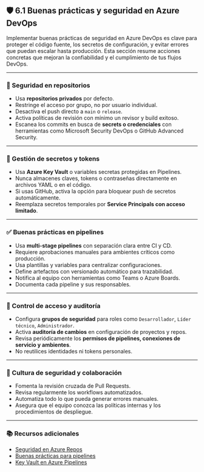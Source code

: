 ## 🛡️ 6.1 Buenas prácticas y seguridad en Azure DevOps

Implementar buenas prácticas de seguridad en Azure DevOps es clave para proteger el código fuente, los secretos de configuración, y evitar errores que puedan escalar hasta producción. Esta sección resume acciones concretas que mejoran la confiabilidad y el cumplimiento de tus flujos DevOps.

---

### 🔐 Seguridad en repositorios

- Usa **repositorios privados** por defecto.
- Restringe el acceso por grupo, no por usuario individual.
- Desactiva el push directo a `main` o `release`.
- Activa políticas de revisión con mínimo un revisor y build exitoso.
- Escanea los commits en busca de **secrets o credenciales** con herramientas como Microsoft Security DevOps o GitHub Advanced Security.

---

### 🔑 Gestión de secretos y tokens

- Usa **Azure Key Vault** o variables secretas protegidas en Pipelines.
- Nunca almacenes claves, tokens o contraseñas directamente en archivos YAML o en el código.
- Si usas GitHub, activa la opción para bloquear push de secretos automáticamente.
- Reemplaza secretos temporales por **Service Principals con acceso limitado**.

---

### ✅ Buenas prácticas en pipelines

- Usa **multi-stage pipelines** con separación clara entre CI y CD.
- Requiere aprobaciones manuales para ambientes críticos como producción.
- Usa plantillas y variables para centralizar configuraciones.
- Define artefactos con versionado automático para trazabilidad.
- Notifica al equipo con herramientas como Teams o Azure Boards.
- Documenta cada pipeline y sus responsables.

---

### 🔄 Control de acceso y auditoría

- Configura **grupos de seguridad** para roles como `Desarrollador`, `Líder técnico`, `Administrador`.
- Activa **auditoría de cambios** en configuración de proyectos y repos.
- Revisa periódicamente los **permisos de pipelines, conexiones de servicio y ambientes**.
- No reutilices identidades ni tokens personales.

---

### 🧠 Cultura de seguridad y colaboración

- Fomenta la revisión cruzada de Pull Requests.
- Revisa regularmente los workflows automatizados.
- Automatiza todo lo que pueda generar errores manuales.
- Asegura que el equipo conozca las políticas internas y los procedimientos de despliegue.

---

### 📚 Recursos adicionales

- [Seguridad en Azure Repos](https://learn.microsoft.com/en-us/azure/devops/repos/git/security)
- [Buenas prácticas para pipelines](https://learn.microsoft.com/en-us/azure/devops/pipelines/best-practices)
- [Key Vault en Azure Pipelines](https://learn.microsoft.com/en-us/azure/devops/pipelines/library/variable-groups?view=azure-devops&tabs=designer#link-secrets-from-an-azure-key-vault)

